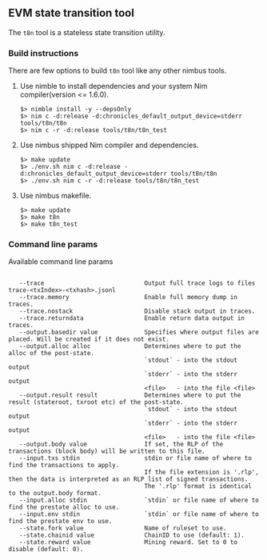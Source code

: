 ## EVM state transition tool

The `t8n` tool is a stateless state transition utility.

### Build instructions

There are few options to build `t8n` tool like any other nimbus tools.

1. Use nimble to install dependencies and your system Nim compiler(version <= 1.6.0).
    ```
    $> nimble install -y --depsOnly
    $> nim c -d:release -d:chronicles_default_output_device=stderr tools/t8n/t8n
    $> nim c -r -d:release tools/t8n/t8n_test
    ```
2. Use nimbus shipped Nim compiler and dependencies.
    ```
    $> make update
    $> ./env.sh nim c -d:release -d:chronicles_default_output_device=stderr tools/t8n/t8n
    $> ./env.sh nim c -r -d:release tools/t8n/t8n_test
    ```
3. Use nimbus makefile.
    ```
    $> make update
    $> make t8n
    $> make t8n_test
    ```

### Command line params

Available command line params
```

   --trace                            Output full trace logs to files trace-<txIndex>-<txhash>.jsonl
   --trace.memory                     Enable full memory dump in traces.
   --trace.nostack                    Disable stack output in traces.
   --trace.returndata                 Enable return data output in traces.
   --output.basedir value             Specifies where output files are placed. Will be created if it does not exist.
   --output.alloc alloc               Determines where to put the alloc of the post-state.
                                      `stdout` - into the stdout output
                                      `stderr` - into the stderr output
                                      <file>   - into the file <file>
   --output.result result             Determines where to put the result (stateroot, txroot etc) of the post-state.
                                      `stdout` - into the stdout output
                                      `stderr` - into the stderr output
                                      <file>   - into the file <file>
   --output.body value                If set, the RLP of the transactions (block body) will be written to this file.
   --input.txs stdin                  stdin or file name of where to find the transactions to apply.
                                      If the file extension is '.rlp', then the data is interpreted as an RLP list of signed transactions.
                                      The '.rlp' format is identical to the output.body format.
   --input.alloc stdin                `stdin` or file name of where to find the prestate alloc to use.
   --input.env stdin                  `stdin` or file name of where to find the prestate env to use.
   --state.fork value                 Name of ruleset to use.
   --state.chainid value              ChainID to use (default: 1).
   --state.reward value               Mining reward. Set to 0 to disable (default: 0).

```
